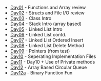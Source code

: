 - [Day01](./Day01.cpp) - Functions and Array review
- [Day02](./Day02) - Structs and File I/O review 
- [Day03](./Day03.cpp) - Class Intro
- [Day04](./Day04.cpp) - Stack Intro (array based) 
- [Day05](./Day05.cpp) - Linked List Intro 
- [Day06](./Day06.cpp) - Linked List contd. 
- [Day07](./Day07.cpp) - Linked List Ordered Insert 
- [Day08](./Day08.cpp) - Linked List Delete Method
- [Day09](./Day09.cpp) - Pointers (from test)
- [Day10](./Day10) - Seperating Implementation Files 
- [Day11](./Day11) - Day10 + Use of Private methods
- [Day12](./Day12.cpp) - Array Based Circular Queue 
- [Day12a](./Day12a.cpp) - Binary Function Fun 
